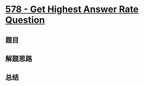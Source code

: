 # [578 - Get Highest Answer Rate Question](https://leetcode.com/problems/get-highest-answer-rate-question/)

## 题目


## 解题思路


## 总结


